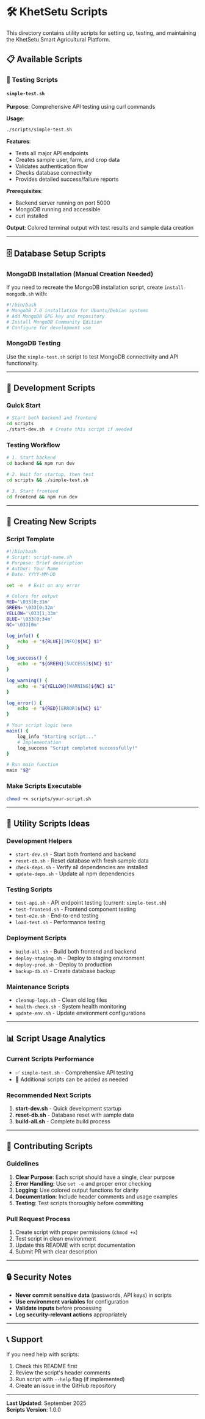 # 🛠️ KhetSetu Scripts

This directory contains utility scripts for setting up, testing, and maintaining the KhetSetu Smart Agricultural Platform.

## 📋 Available Scripts

### 🧪 Testing Scripts

#### `simple-test.sh`
**Purpose**: Comprehensive API testing using curl commands

**Usage**:
```bash
./scripts/simple-test.sh
```

**Features**:
- Tests all major API endpoints
- Creates sample user, farm, and crop data
- Validates authentication flow
- Checks database connectivity
- Provides detailed success/failure reports

**Prerequisites**:
- Backend server running on port 5000
- MongoDB running and accessible
- curl installed

**Output**: Colored terminal output with test results and sample data creation

---

## 🗄️ Database Setup Scripts

### MongoDB Installation (Manual Creation Needed)

If you need to recreate the MongoDB installation script, create `install-mongodb.sh` with:

```bash
#!/bin/bash
# MongoDB 7.0 installation for Ubuntu/Debian systems
# Add MongoDB GPG key and repository
# Install MongoDB Community Edition
# Configure for development use
```

### MongoDB Testing

Use the `simple-test.sh` script to test MongoDB connectivity and API functionality.

---

## 🚀 Development Scripts

### Quick Start
```bash
# Start both backend and frontend
cd scripts
./start-dev.sh  # Create this script if needed
```

### Testing Workflow
```bash
# 1. Start backend
cd backend && npm run dev

# 2. Wait for startup, then test
cd scripts && ./simple-test.sh

# 3. Start frontend
cd frontend && npm run dev
```

---

## 📝 Creating New Scripts

### Script Template
```bash
#!/bin/bash
# Script: script-name.sh
# Purpose: Brief description
# Author: Your Name
# Date: YYYY-MM-DD

set -e  # Exit on any error

# Colors for output
RED='\033[0;31m'
GREEN='\033[0;32m'
YELLOW='\033[1;33m'
BLUE='\033[0;34m'
NC='\033[0m'

log_info() {
    echo -e "${BLUE}[INFO]${NC} $1"
}

log_success() {
    echo -e "${GREEN}[SUCCESS]${NC} $1"
}

log_warning() {
    echo -e "${YELLOW}[WARNING]${NC} $1"
}

log_error() {
    echo -e "${RED}[ERROR]${NC} $1"
}

# Your script logic here
main() {
    log_info "Starting script..."
    # Implementation
    log_success "Script completed successfully!"
}

# Run main function
main "$@"
```

### Make Scripts Executable
```bash
chmod +x scripts/your-script.sh
```

---

## 🔧 Utility Scripts Ideas

### Development Helpers
- `start-dev.sh` - Start both frontend and backend
- `reset-db.sh` - Reset database with fresh sample data
- `check-deps.sh` - Verify all dependencies are installed
- `update-deps.sh` - Update all npm dependencies

### Testing Scripts
- `test-api.sh` - API endpoint testing (current: `simple-test.sh`)
- `test-frontend.sh` - Frontend component testing
- `test-e2e.sh` - End-to-end testing
- `load-test.sh` - Performance testing

### Deployment Scripts
- `build-all.sh` - Build both frontend and backend
- `deploy-staging.sh` - Deploy to staging environment
- `deploy-prod.sh` - Deploy to production
- `backup-db.sh` - Create database backup

### Maintenance Scripts
- `cleanup-logs.sh` - Clean old log files
- `health-check.sh` - System health monitoring
- `update-env.sh` - Update environment configurations

---

## 📊 Script Usage Analytics

### Current Scripts Performance
- ✅ `simple-test.sh` - Comprehensive API testing
- 📝 Additional scripts can be added as needed

### Recommended Next Scripts
1. **start-dev.sh** - Quick development startup
2. **reset-db.sh** - Database reset with sample data
3. **build-all.sh** - Complete build process

---

## 🤝 Contributing Scripts

### Guidelines
1. **Clear Purpose**: Each script should have a single, clear purpose
2. **Error Handling**: Use `set -e` and proper error checking
3. **Logging**: Use colored output functions for clarity
4. **Documentation**: Include header comments and usage examples
5. **Testing**: Test scripts thoroughly before committing

### Pull Request Process
1. Create script with proper permissions (`chmod +x`)
2. Test script in clean environment
3. Update this README with script documentation
4. Submit PR with clear description

---

## 🔒 Security Notes

- **Never commit sensitive data** (passwords, API keys) in scripts
- **Use environment variables** for configuration
- **Validate inputs** before processing
- **Log security-relevant actions** appropriately

---

## 📞 Support

If you need help with scripts:
1. Check this README first
2. Review the script's header comments
3. Run script with `--help` flag (if implemented)
4. Create an issue in the GitHub repository

---

**Last Updated**: September 2025  
**Scripts Version**: 1.0.0